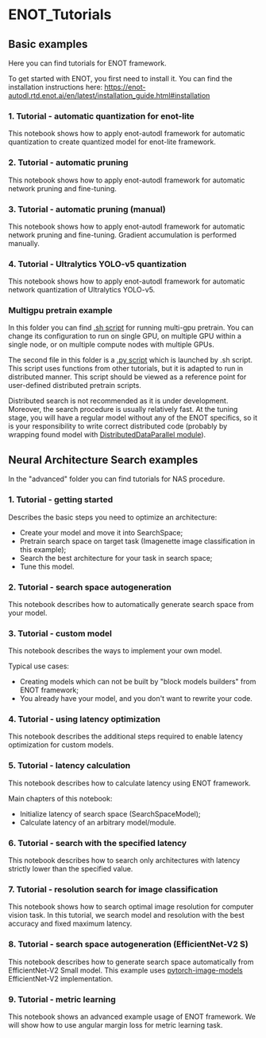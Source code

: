 # ENOT_Tutorials
## Basic examples
Here you can find tutorials for ENOT framework.

To get started with ENOT, you first need to install it. You can find the
installation instructions here:
https://enot-autodl.rtd.enot.ai/en/latest/installation_guide.html#installation

### 1. Tutorial - automatic quantization for enot-lite
This notebook shows how to apply enot-autodl framework for
automatic quantization to create quantized model for enot-lite framework.

### 2. Tutorial - automatic pruning
This notebook shows how to apply enot-autodl framework for
automatic network pruning and fine-tuning.

### 3. Tutorial - automatic pruning (manual)
This notebook shows how to apply enot-autodl framework for
automatic network pruning and fine-tuning. Gradient accumulation is performed
manually.

### 4. Tutorial - Ultralytics YOLO-v5 quantization
This notebook shows how to apply enot-autodl framework for
automatic network quantization of Ultralytics YOLO-v5.


### Multigpu pretrain example
In this folder you can find
[.sh script](multigpu_pretrain/run_multigpu_pretrain.sh) for running multi-gpu
pretrain. You can change its configuration to run on single GPU, on multiple
GPU within a single node, or on multiple compute nodes with multiple GPUs.

The second file in this folder is a
[.py script](multigpu_pretrain/multigpu_pretrain.py) which is launched by .sh
script. This script uses functions from other tutorials, but it is adapted to run
in distributed manner. This script should be viewed as a reference point for
user-defined distributed pretrain scripts.

Distributed search is not recommended as it is under development. Moreover, the
search procedure is usually relatively fast. At the tuning stage, you will have
a regular model without any of the ENOT specifics, so it is your responsibility
to write correct distributed code (probably by wrapping found model with
[DistributedDataParallel module](https://pytorch.org/docs/stable/generated/torch.nn.parallel.DistributedDataParallel.html)).


## Neural Architecture Search examples
In the "advanced" folder you can find tutorials for NAS procedure.
 
### 1. Tutorial - getting started
Describes the basic steps you need to optimize an architecture:
* Create your model and move it into SearchSpace;
* Pretrain search space on target task (Imagenette image classification in this
  example);
* Search the best architecture for your task in search space;
* Tune this model.

### 2. Tutorial - search space autogeneration
This notebook describes how to automatically generate search space from your
model.

### 3. Tutorial - custom model
This notebook describes the ways to implement your own model.

Typical use cases:
* Creating models which can not be built by "block models builders" from ENOT
  framework;
* You already have your model, and you don't want to rewrite your code.

### 4. Tutorial - using latency optimization
This notebook describes the additional steps required to enable latency
optimization for custom models.

### 5. Tutorial - latency calculation
This notebook describes how to calculate latency using ENOT framework.

Main chapters of this notebook:
* Initialize latency of search space (SearchSpaceModel);
* Calculate latency of an arbitrary model/module.

### 6. Tutorial - search with the specified latency
This notebook describes how to search only architectures with latency strictly
lower than the specified value.

### 7. Tutorial - resolution search for image classification
This notebook shows how to search optimal image resolution for computer vision
task. In this tutorial, we search model and resolution with the best accuracy
and fixed maximum latency.

### 8. Tutorial - search space autogeneration (EfficientNet-V2 S)
This notebook describes how to generate search space automatically from
EfficientNet-V2 Small model. This example uses
[pytorch-image-models](https://github.com/rwightman/pytorch-image-models)
EfficientNet-V2 implementation.

### 9. Tutorial - metric learning
This notebook shows an advanced example usage of ENOT framework. We will show
how to use angular margin loss for metric learning task.

